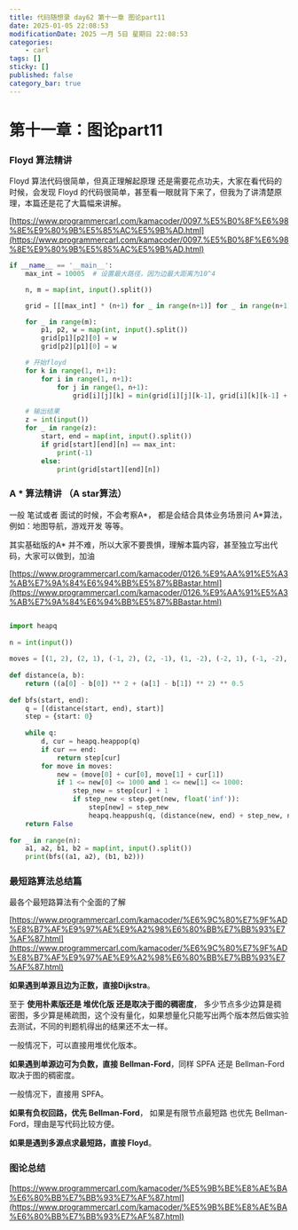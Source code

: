 ```yaml
---
title: 代码随想录 day62 第十一章 图论part11
date: 2025-01-05 22:08:53
modificationDate: 2025 一月 5日 星期日 22:08:53
categories: 
	- carl
tags: []
sticky: []
published: false
category_bar: true
---
```



# 第十一章：图论part11

### Floyd 算法精讲

Floyd 算法代码很简单，但真正理解起原理 还是需要花点功夫，大家在看代码的时候，会发现 Floyd 的代码很简单，甚至看一眼就背下来了，但我为了讲清楚原理，本篇还是花了大篇幅来讲解。

[https://www.programmercarl.com/kamacoder/0097.%E5%B0%8F%E6%98%8E%E9%80%9B%E5%85%AC%E5%9B%AD.html](https://www.programmercarl.com/kamacoder/0097.%E5%B0%8F%E6%98%8E%E9%80%9B%E5%85%AC%E5%9B%AD.html)


```python
if __name__ == '__main__':
    max_int = 10005  # 设置最大路径，因为边最大距离为10^4

    n, m = map(int, input().split())

    grid = [[[max_int] * (n+1) for _ in range(n+1)] for _ in range(n+1)]  # 初始化三维dp数组

    for _ in range(m):
        p1, p2, w = map(int, input().split())
        grid[p1][p2][0] = w
        grid[p2][p1][0] = w

    # 开始floyd
    for k in range(1, n+1):
        for i in range(1, n+1):
            for j in range(1, n+1):
                grid[i][j][k] = min(grid[i][j][k-1], grid[i][k][k-1] + grid[k][j][k-1])

    # 输出结果
    z = int(input())
    for _ in range(z):
        start, end = map(int, input().split())
        if grid[start][end][n] == max_int:
            print(-1)
        else:
            print(grid[start][end][n])

```


### A * 算法精讲 （A star算法）

一般 笔试或者 面试的时候，不会考察A*， 都是会结合具体业务场景问 A*算法，例如：地图导航，游戏开发 等等。

其实基础版的A* 并不难，所以大家不要畏惧，理解本篇内容，甚至独立写出代码，大家可以做到，加油

[https://www.programmercarl.com/kamacoder/0126.%E9%AA%91%E5%A3%AB%E7%9A%84%E6%94%BB%E5%87%BBastar.html](https://www.programmercarl.com/kamacoder/0126.%E9%AA%91%E5%A3%AB%E7%9A%84%E6%94%BB%E5%87%BBastar.html)


```python

import heapq
 
n = int(input())
 
moves = [(1, 2), (2, 1), (-1, 2), (2, -1), (1, -2), (-2, 1), (-1, -2), (-2, -1)]
 
def distance(a, b):
    return ((a[0] - b[0]) ** 2 + (a[1] - b[1]) ** 2) ** 0.5
 
def bfs(start, end):
    q = [(distance(start, end), start)]
    step = {start: 0}
     
    while q:
        d, cur = heapq.heappop(q)
        if cur == end:
            return step[cur]
        for move in moves:
            new = (move[0] + cur[0], move[1] + cur[1])
            if 1 <= new[0] <= 1000 and 1 <= new[1] <= 1000:
                step_new = step[cur] + 1
                if step_new < step.get(new, float('inf')):
                    step[new] = step_new
                    heapq.heappush(q, (distance(new, end) + step_new, new))
    return False
                     
for _ in range(n):
    a1, a2, b1, b2 = map(int, input().split())
    print(bfs((a1, a2), (b1, b2)))
```


### 最短路算法总结篇

最各个最短路算法有个全面的了解

[https://www.programmercarl.com/kamacoder/%E6%9C%80%E7%9F%AD%E8%B7%AF%E9%97%AE%E9%A2%98%E6%80%BB%E7%BB%93%E7%AF%87.html](https://www.programmercarl.com/kamacoder/%E6%9C%80%E7%9F%AD%E8%B7%AF%E9%97%AE%E9%A2%98%E6%80%BB%E7%BB%93%E7%AF%87.html)

**如果遇到单源且边为正数，直接Dijkstra**。

至于 **使用朴素版还是 堆优化版 还是取决于图的稠密度**， 多少节点多少边算是稠密图，多少算是稀疏图，这个没有量化，如果想量化只能写出两个版本然后做实验去测试，不同的判题机得出的结果还不太一样。

一般情况下，可以直接用堆优化版本。

**如果遇到单源边可为负数，直接 Bellman-Ford**，同样 SPFA 还是 Bellman-Ford 取决于图的稠密度。

一般情况下，直接用 SPFA。

**如果有负权回路，优先 Bellman-Ford**， 如果是有限节点最短路 也优先 Bellman-Ford，理由是写代码比较方便。

**如果是遇到多源点求最短路，直接 Floyd**。
### 图论总结

[https://www.programmercarl.com/kamacoder/%E5%9B%BE%E8%AE%BA%E6%80%BB%E7%BB%93%E7%AF%87.html](https://www.programmercarl.com/kamacoder/%E5%9B%BE%E8%AE%BA%E6%80%BB%E7%BB%93%E7%AF%87.html)